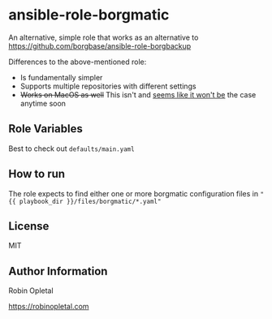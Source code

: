 # ansible-role-borgmatic

An alternative, simple role that works as an alternative to https://github.com/borgbase/ansible-role-borgbackup

Differences to the above-mentioned role:

- Is fundamentally simpler
- Supports multiple repositories with different settings
- ~~Works on MacOS as well~~ This isn't and
  [seems like it won't be](https://projects.torsion.org/borgmatic-collective/borgmatic/issues/293)
  the case anytime soon

## Role Variables

Best to check out `defaults/main.yaml`

## How to run

The role expects to find either one or more borgmatic configuration files
in `"{{ playbook_dir }}/files/borgmatic/*.yaml"`

## License

MIT

## Author Information

Robin Opletal

https://robinopletal.com
